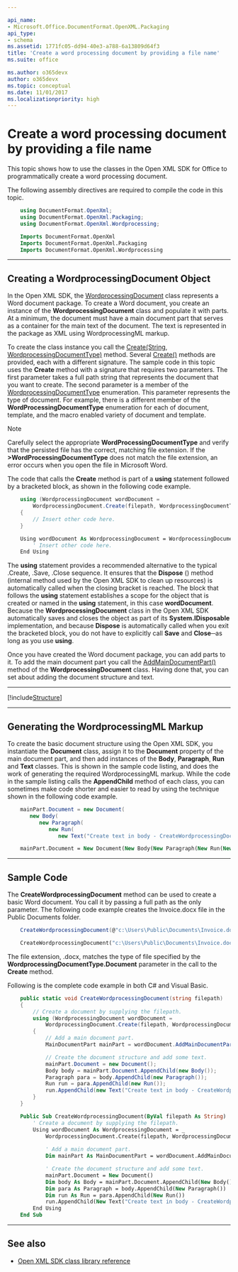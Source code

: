 ```yaml
---

api_name:
- Microsoft.Office.DocumentFormat.OpenXML.Packaging
api_type:
- schema
ms.assetid: 1771fc05-dd94-40e3-a788-6a13809d64f3
title: 'Create a word processing document by providing a file name'
ms.suite: office

ms.author: o365devx
author: o365devx
ms.topic: conceptual
ms.date: 11/01/2017
ms.localizationpriority: high
---
```

# Create a word processing document by providing a file name

This topic shows how to use the classes in the Open XML SDK for
Office to programmatically create a word processing document.

The following assembly directives are required to compile the code in
this topic.

```csharp
    using DocumentFormat.OpenXml;
    using DocumentFormat.OpenXml.Packaging;
    using DocumentFormat.OpenXml.Wordprocessing;
```

```vb
    Imports DocumentFormat.OpenXml
    Imports DocumentFormat.OpenXml.Packaging
    Imports DocumentFormat.OpenXml.Wordprocessing
```

--------------------------------------------------------------------------------
## Creating a WordprocessingDocument Object
In the Open XML SDK, the [WordprocessingDocument](https://msdn.microsoft.com/library/office/documentformat.openxml.packaging.wordprocessingdocument.aspx) class represents a
Word document package. To create a Word document, you create an instance
of the **WordprocessingDocument** class and
populate it with parts. At a minimum, the document must have a main
document part that serves as a container for the main text of the
document. The text is represented in the package as XML using
WordprocessingML markup.

To create the class instance you call the [Create(String, WordprocessingDocumentType)](https://msdn.microsoft.com/library/office/cc535610.aspx)
method. Several [Create()](https://msdn.microsoft.com/library/office/documentformat.openxml.packaging.wordprocessingdocument.create.aspx) methods are provided, each with a
different signature. The sample code in this topic uses the **Create** method with a signature that requires two
parameters. The first parameter takes a full path string that represents
the document that you want to create. The second parameter is a member
of the [WordprocessingDocumentType](https://msdn.microsoft.com/library/office/documentformat.openxml.wordprocessingdocumenttype.aspx) enumeration.
This parameter represents the type of document. For example, there is a
different member of the **WordProcessingDocumentType** enumeration for each
of document, template, and the macro enabled variety of document and
template.

> [!NOTE]
> Carefully select the appropriate **WordProcessingDocumentType** and verify that the persisted file has the correct, matching file extension. If the **>WordProcessingDocumentType** does not match the file extension, an error occurs when you open the file in Microsoft Word.



The code that calls the **Create** method is
part of a **using** statement followed by a
bracketed block, as shown in the following code example.

```csharp
    using (WordprocessingDocument wordDocument =
        WordprocessingDocument.Create(filepath, WordprocessingDocumentType.Document))
    {
        // Insert other code here. 
    }
```

```vb
    Using wordDocument As WordprocessingDocument = WordprocessingDocument.Create(filepath, WordprocessingDocumentType.Document)
        ' Insert other code here. 
    End Using
```

The **using** statement provides a recommended
alternative to the typical .Create, .Save, .Close sequence. It ensures
that the **Dispose** () method (internal method
used by the Open XML SDK to clean up resources) is automatically called
when the closing bracket is reached. The block that follows the **using** statement establishes a scope for the
object that is created or named in the **using** statement, in this case **wordDocument**. Because the **WordprocessingDocument** class in the Open XML SDK
automatically saves and closes the object as part of its **System.IDisposable** implementation, and because
**Dispose** is automatically called when you
exit the bracketed block, you do not have to explicitly call **Save** and **Close**─as
long as you use **using**.

Once you have created the Word document package, you can add parts to
it. To add the main document part you call the [AddMainDocumentPart()](https://msdn.microsoft.com/library/office/documentformat.openxml.packaging.wordprocessingdocument.addmaindocumentpart.aspx) method of the **WordprocessingDocument** class. Having done that,
you can set about adding the document structure and text.


--------------------------------------------------------------------------------

[!include[Structure](./includes/word/structure.md)]

--------------------------------------------------------------------------------
## Generating the WordprocessingML Markup
To create the basic document structure using the Open XML SDK, you
instantiate the **Document** class, assign it
to the **Document** property of the main
document part, and then add instances of the **Body**, **Paragraph**,
**Run** and **Text**
classes. This is shown in the sample code listing, and does the work of
generating the required WordprocessingML markup. While the code in the
sample listing calls the **AppendChild** method
of each class, you can sometimes make code shorter and easier to read by
using the technique shown in the following code example.

```csharp
    mainPart.Document = new Document(
       new Body(
          new Paragraph(
             new Run(
                new Text("Create text in body - CreateWordprocessingDocument")))));
```

```vb
    mainPart.Document = New Document(New Body(New Paragraph(New Run(New Text("Create text in body - CreateWordprocessingDocument")))))
```

--------------------------------------------------------------------------------
## Sample Code
The **CreateWordprocessingDocument** method can
be used to create a basic Word document. You call it by passing a full
path as the only parameter. The following code example creates the
Invoice.docx file in the Public Documents folder.

```csharp
    CreateWordprocessingDocument(@"c:\Users\Public\Documents\Invoice.docx");
```

```vb
    CreateWordprocessingDocument("c:\Users\Public\Documents\Invoice.docx")
```

The file extension, .docx, matches the type of file specified by the
**WordprocessingDocumentType.Document**
parameter in the call to the **Create** method.

Following is the complete code example in both C\# and Visual Basic.

```csharp
    public static void CreateWordprocessingDocument(string filepath)
    {
        // Create a document by supplying the filepath. 
        using (WordprocessingDocument wordDocument =
            WordprocessingDocument.Create(filepath, WordprocessingDocumentType.Document))
        {
            // Add a main document part. 
            MainDocumentPart mainPart = wordDocument.AddMainDocumentPart();

            // Create the document structure and add some text.
            mainPart.Document = new Document();
            Body body = mainPart.Document.AppendChild(new Body());
            Paragraph para = body.AppendChild(new Paragraph());
            Run run = para.AppendChild(new Run());
            run.AppendChild(new Text("Create text in body - CreateWordprocessingDocument"));
        }
    }
```

```vb
    Public Sub CreateWordprocessingDocument(ByVal filepath As String)
        ' Create a document by supplying the filepath.
        Using wordDocument As WordprocessingDocument = _
            WordprocessingDocument.Create(filepath, WordprocessingDocumentType.Document)
        
            ' Add a main document part. 
            Dim mainPart As MainDocumentPart = wordDocument.AddMainDocumentPart()

            ' Create the document structure and add some text.
            mainPart.Document = New Document()
            Dim body As Body = mainPart.Document.AppendChild(New Body())
            Dim para As Paragraph = body.AppendChild(New Paragraph())
            Dim run As Run = para.AppendChild(New Run())
            run.AppendChild(New Text("Create text in body - CreateWordprocessingDocument"))
        End Using
    End Sub
```

--------------------------------------------------------------------------------
## See also


- [Open XML SDK class library reference](/office/open-xml/open-xml-sdk)
